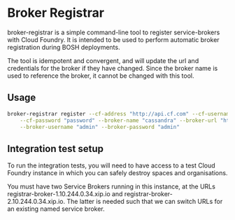 # Broker Registrar

broker-registrar is a simple command-line tool to register service-brokers with Cloud Foundry.
It is intended to be used to perform automatic broker registration during BOSH deployments.

The tool is idempotent and convergent, and will update the url and credentials for the broker 
if they have changed. Since the broker name is used to reference the broker, it cannot be 
changed with this tool.

## Usage

```bash
broker-registrar register --cf-address "http://api.cf.com" --cf-username "admin" \
    --cf-password "password" --broker-name "cassandra" --broker-url "http://10.10.10.10" \
    --broker-username "admin" --broker-password "admin"
```

## Integration test setup

To run the integration tests, you will need to have access to a test Cloud
Foundry instance in which you can safely destroy spaces and organisations.

You must have two Service Brokers running in this instance, at the URLs
registrar-broker-1.10.244.0.34.xip.io and registrar-broker-2.10.244.0.34.xip.io. The latter is needed such that we can switch
URLs for an existing named service broker.
